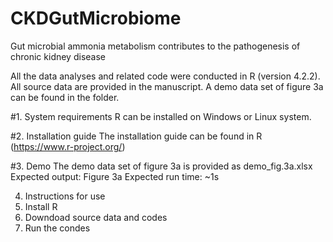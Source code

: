 # CKDGutMicrobiome
Gut microbial ammonia metabolism contributes to the pathogenesis of chronic kidney disease

All the data analyses and related code were conducted in R (version 4.2.2). 
All source data are provided in the manuscript. A demo data set of figure 3a can be found in the folder.

#1. System requirements
R can be installed on Windows or Linux system.

#2. Installation guide
The installation guide can be found in R (https://www.r-project.org/)

#3. Demo
The demo data set of figure 3a is provided as demo_fig.3a.xlsx
Expected output: Figure 3a
Expected run time: ~1s

4. Instructions for use
1. Install R
2. Downdoad source data and codes
3. Run the condes 


